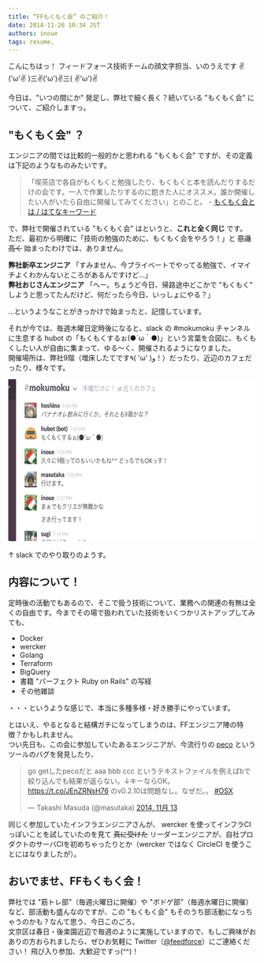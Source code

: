 ```yaml
---
title: “FFもくもく会” のご紹介！
date: 2014-11-26 10:34 JST
authors: inoue
tags: resume, 
---
```

<p>こんにちはっ！ フィードフォース技術チームの顔文字担当、いのうえです ✌(&#39;ω&#39;✌ )三✌(&#39;ω&#39;)✌三( ✌&#39;ω&#39;)✌</p>

<p>今日は、&quot;いつの間にか&quot; 発足し、弊社で細く長く？続いている &quot;もくもく会&quot; について、ご紹介しますっ。</p>

<!--more-->

<h2>&quot;もくもく会&quot; ？</h2>

<p>エンジニアの間では比較的一般的かと思われる &quot;もくもく会&quot; ですが、その定義は下記のようなものみたいです。</p>

<blockquote>
<p>「喫茶店で各自がもくもくと勉強したり、もくもくと本を読んだりするだけの会です。一人で作業したりするのに飽きた人にオススメ。誰か開催したい人がいたら自由に開催してみてください」とのこと。 - <a href="http://d.hatena.ne.jp/keyword/%A4%E2%A4%AF%A4%E2%A4%AF%B2%F1">もくもく会とは / はてなキーワード</a></p>
</blockquote>

<p>で、弊社で開催されている &quot;もくもく会&quot; はというと、<strong>これと全く同じ</strong> です。<br>
ただ、最初から明確に「技術の勉強のために、もくもく会をやろう！」と <del datetime="2014-11-25T09:46:12+00:00">意識高く</del> 始まったわけでは、ありません。</p>

<p><strong>弊社新卒エンジニア</strong> 「すみません、今プライベートでやってる勉強で、イマイチよくわかんないところがあるんですけど...」<br>
<strong>弊社おじさんエンジニア</strong> 「へー。ちょうど今日、帰路途中どこかで &quot;もくもく&quot; しようと思ってたんだけど、何だったら今日、いっしょにやる？」</p>

<p>...というようなことがきっかけで始まったと、記憶しています。</p>

<p>それが今では、毎週木曜日定時後になると、slack の #mokumoku チャンネルに生息する hubot の「もくもくするぉ(●´ω｀●)」という言葉を合図に、もくもくしたい人が自由に集まって、ゆる〜く、開催されるようになりました。<br>
開催場所は、弊社9階（増床したてです٩( &#39;ω&#39; )و！）だったり、近辺のカフェだったり、様々です。</p>

<p><a href="/images/2014/11/mokumoku.png"><img src="/images/2014/11/mokumoku.png" alt="mokumoku" width="643" height="328" class="alignnone size-full wp-image-1198" /></a></p>

↑ slack でのやり取りのようす。

<h2>内容について！</h2>

<p>定時後の活動でもあるので、そこで扱う技術について、業務への関連の有無は全くの自由です。今までその場で扱われていた技術をいくつかリストアップしてみても、</p>

<ul>
<li>Docker</li>
<li>wercker</li>
<li>Golang</li>
<li>Terraform</li>
<li>BigQuery</li>
<li>書籍 &quot;パーフェクト Ruby on Rails&quot; の写経</li>
<li>その他雑談</li>
</ul>

<p>・・・というような感じで、本当に多種多様・好き勝手にやっています。</p>

<p>とはいえ、やるとなると結構ガチになってしまうのは、FFエンジニア陣の特徴？かもしれません。<br>
つい先日も、この会に参加していたあるエンジニアが、今流行りの <a href="https://github.com/peco/peco">peco</a> というツールのバグを発見したり、</p>

<blockquote class="twitter-tweet" lang="ja"><p>go getしたpecoだと&#10;aaa&#10;bbb&#10;ccc&#10;というテキストファイルを例えばbで絞り込んでも結果が返らない。↓キーならOK。&#10;<a href="https://t.co/JEnZRNsH76">https://t.co/JEnZRNsH76</a> のv0.2.10は問題なし。なぜだ。。 <a href="https://twitter.com/hashtag/OSX?src=hash">#OSX</a></p>&mdash; Takashi Masuda (@masutaka) <a href="https://twitter.com/masutaka/status/532864814809616384">2014, 11月 13</a></blockquote>

<script async src="//platform.twitter.com/widgets.js" charset="utf-8"></script>

<p>同じく参加していたインフラエンジニアさんが、 wercker を使ってインフラCIっぽいことを試していたのを見て <del datetime="2014-11-25T09:46:12+00:00">真に受けた</del> リーダーエンジニアが、自社プロダクトのサーバCIを初めちゃったりとか（wercker ではなく CircleCI を使うことにはなりましたが）。</p>

<h2>おいでませ、FFもくもく会！</h2>

<p>弊社では &quot;筋トレ部&quot;（毎週火曜日に開催）や &quot;ボドゲ部&quot;（毎週水曜日に開催） など、部活動も盛んなのですが、この &quot;もくもく会&quot; もそのうち部活動になっちゃうのかも？なんて思う、今日このごろ。<br>
文京区は春日・後楽園近辺で毎週のように実施していますので、もしご興味がおありの方おられましたら、ぜひお気軽に Twitter（<a href="https://twitter.com/feedforce">@feedforce</a>）にご連絡ください！ 飛び入り参加、大歓迎ですっ(^^)！</p>
